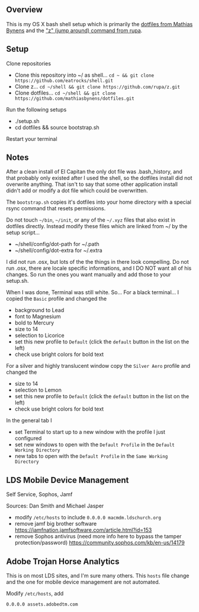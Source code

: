 ## Overview
This is my OS X bash shell setup which is primarily the [dotfiles from Mathias Bynens](https://github.com/mathiasbynens/dotfiles) and the ["z" (jump around) command from rupa](https://github.com/rupa/z).

## Setup

Clone repositories
- Clone this repository into ~/ as shell... `cd ~ && git clone https://github.com/eatrocks/shell.git`
- Clone z... `cd ~/shell && git clone https://github.com/rupa/z.git`
- Clone dotfiles... `cd ~/shell && git clone https://github.com/mathiasbynens/dotfiles.git`

Run the following setups
- ./setup.sh
- cd dotfiles && source bootstrap.sh

Restart your terminal

## Notes

After a clean install of El Capitan the only dot file was .bash_history, and that probably only existed after I used the shell, so the dotfiles install did not overwrite anything. That isn't to say that some other application install didn't add or modify a dot file which could be overwritten.

The `bootstrap.sh` copies it's dotfiles into your home directory with a special rsync command that resets permissions.

Do not touch `~/bin`, `~/init`, or any of the `~/.xyz` files that also exist in dotfiles directly. Instead modify these files which are linked from ~/ by the setup script...
- ~/shell/config/dot-path for ~/.path
- ~/shell/config/dot-extra for ~/.extra

I did not run .osx, but lots of the the things in there look compelling. Do not run .osx, there are locale specific informations, and I DO NOT want all of his changes.  So run the ones you want manually and add those to your setup.sh.

When I was done, Terminal was still white. So...
For a black terminal... I copied the `Basic` profile and changed the
- background to Lead
- font to Magnesium
- bold to Mercury
- size to 14
- selection to Licorice
- set this new profile to `Default` (click the `default` button in the list on the left)
- check use bright colors for bold text

For a silver and highly translucent window copy the `Silver Aero` profile and changed the
- size to 14
- selection to Lemon
- set this new profile to `Default` (click the `default` button in the list on the left)
- check use bright colors for bold text

In the general tab I
- set Terminal to start up to a new window with the profile I just configured
- set new windows to open with the `Default Profile` in the `Default Working Directory`
- new tabs to open with the `Default Profile` in the `Same Working Directory`

## LDS Mobile Device Management

Self Service, Sophos, Jamf

Sources: Dan Smith and Michael Jasper

- modify `/etc/hosts` to include `0.0.0.0 macmdm.ldschurch.org`
- remove jamf big brother software https://jamfnation.jamfsoftware.com/article.html?id=153
- remove Sophos antivirus (need more info here to bypass the tamper protection/password) https://community.sophos.com/kb/en-us/14179

## Adobe Trojan Horse Analytics

This is on most LDS sites, and I'm sure many others. This `hosts` file change and
the one for mobile device management are not automated.

Modify `/etc/hosts`, add

```
0.0.0.0 assets.adobedtm.com
```
